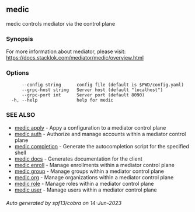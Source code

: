 ## medic

medic controls mediator via the control plane

### Synopsis

For more information about mediator, please visit:
https://docs.stacklok.com/mediator/medic/overview.html

### Options

```
      --config string      config file (default is $PWD/config.yaml)
      --grpc-host string   Server host (default "localhost")
      --grpc-port int      Server port (default 8090)
  -h, --help               help for medic
```

### SEE ALSO

* [medic apply](medic_apply.md)	 - Appy a configuration to a mediator control plane
* [medic auth](medic_auth.md)	 - Authorize and manage accounts within a mediator control plane
* [medic completion](medic_completion.md)	 - Generate the autocompletion script for the specified shell
* [medic docs](medic_docs.md)	 - Generates documentation for the client
* [medic enroll](medic_enroll.md)	 - Manage enrollments within a mediator control plane
* [medic group](medic_group.md)	 - Manage groups within a mediator control plane
* [medic org](medic_org.md)	 - Manage organizations within a mediator control plane
* [medic role](medic_role.md)	 - Manage roles within a mediator control plane
* [medic user](medic_user.md)	 - Manage users within a mediator control plane

###### Auto generated by spf13/cobra on 14-Jun-2023
